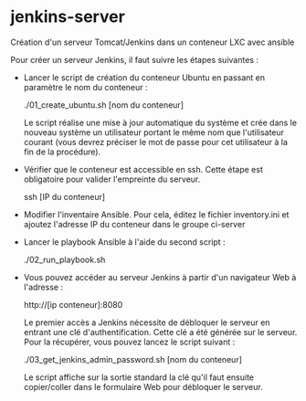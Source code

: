 # jenkins-server
Création d'un serveur Tomcat/Jenkins dans un conteneur LXC avec ansible

Pour créer un serveur Jenkins, il faut suivre les étapes suivantes :

* Lancer le script de création du conteneur Ubuntu en passant en paramètre le nom du conteneur :

    ./01_create_ubuntu.sh [nom du conteneur]

  Le script réalise une mise à jour automatique du système et crée dans le nouveau système un utilisateur
  portant le même nom que l'utilisateur courant (vous devrez préciser le mot de passe
  pour cet utilisateur à la fin de la procédure). 

* Vérifier que le conteneur est accessible en ssh. Cette étape est obligatoire pour valider
  l'empreinte du serveur.
  
    ssh [IP du conteneur]

* Modifier l'inventaire Ansible. Pour cela, éditez le fichier inventory.ini et ajoutez l'adresse
  IP du conteneur dans le groupe ci-server

* Lancer le playbook Ansible à l'aide du second script :

    ./02_run_playbook.sh

* Vous pouvez accéder au serveur Jenkins à partir d'un navigateur Web à l'adresse :

    http://[ip conteneur]:8080
    
  Le premier accès a Jenkins nécessite de débloquer le serveur en entrant une clé
  d'authentification. Cette clé a été générée sur le serveur. Pour la récupérer,
  vous pouvez lancez le script suivant :
  
    ./03_get_jenkins_admin_password.sh [nom du conteneur]
  
  Le script affiche sur la sortie standard la clé qu'il faut ensuite copier/coller
  dans le formulaire Web pour débloquer le serveur.

